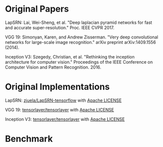# Original Papers

LapSRN: Lai, Wei-Sheng, et al. "Deep laplacian pyramid networks for fast and accurate super-resolution." Proc. IEEE CVPR 2017.

VGG 19: Simonyan, Karen, and Andrew Zisserman. "Very deep convolutional networks for large-scale image recognition." arXiv preprint arXiv:1409.1556 (2014).

Inception V3: Szegedy, Christian, et al. "Rethinking the inception architecture for computer vision." Proceedings of the IEEE Conference on Computer Vision and Pattern Recognition. 2016.

# Original Implementations

LapSRN: [zjuela/LapSRN-tensorflow](https://github.com/zjuela/LapSRN-tensorflow) with [Apache LICENSE](https://raw.githubusercontent.com/zjuela/LapSRN-tensorflow/master/LICENSE)

VGG 19: [tensorlayer/tensorlayer](https://github.com/tensorlayer/tensorlayer/blob/master/example/tutorial_vgg19.py) with [Apache LICENSE](https://raw.githubusercontent.com/tensorlayer/tensorlayer/master/LICENSE.rst)

Inception V3: [tensorlayer/tensorlayer](https://github.com/tensorlayer/tensorlayer/blob/master/example/tutorial_inceptionV3_tfslim.py) with [Apache LICENSE](https://raw.githubusercontent.com/tensorlayer/tensorlayer/master/LICENSE.rst)


# Benchmark